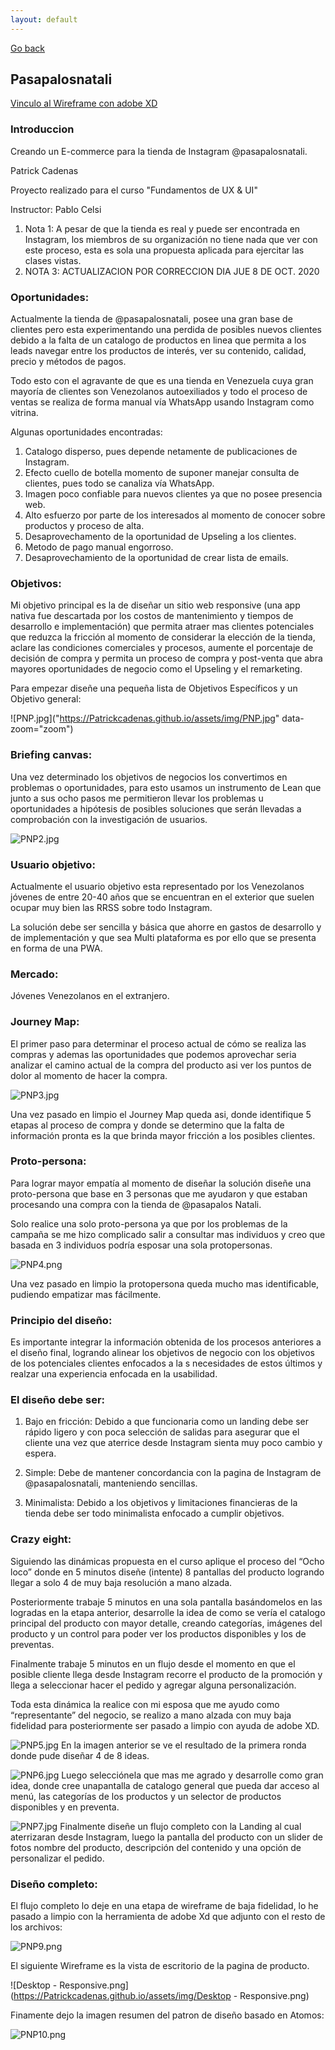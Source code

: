```yaml
---
layout: default
---
```

[Go back](./)

## Pasapalosnatali

[Vinculo al Wireframe con adobe XD](https://xd.adobe.com/view/d82d6fcd-12b2-449b-4bcd-f5169f1e099a-ae1c/?fullscreen)

### Introduccion

Creando un E-commerce para la tienda de Instagram @pasapalosnatali. 

Patrick Cadenas

Proyecto realizado para el curso "Fundamentos de UX & UI"

Instructor: Pablo Celsi

1.   Nota 1: A pesar de que la tienda es real y puede ser encontrada en Instagram, los miembros de su organización no tiene nada que ver con este proceso, esta es sola una propuesta aplicada para ejercitar las clases vistas.
1.   NOTA 3: ACTUALIZACION POR CORRECCION DIA JUE 8 DE OCT. 2020

### Oportunidades:

Actualmente la tienda de @pasapalosnatali, posee una gran base de clientes pero esta experimentando una perdida de posibles nuevos clientes debido a la falta de un catalogo de productos en linea que permita a los leads navegar entre los productos de interés, ver su contenido, calidad, precio y métodos de pagos.

Todo esto con el agravante de que es una tienda en Venezuela cuya gran mayoría de clientes son Venezolanos autoexiliados y todo el proceso de ventas se realiza de forma manual vía WhatsApp  usando Instagram como 
vitrina.

Algunas oportunidades encontradas:

1.   Catalogo disperso, pues depende netamente de publicaciones de Instagram.
1.   Efecto cuello de botella momento de suponer manejar consulta de clientes, pues todo se canaliza vía WhatsApp.
1.   Imagen poco confiable para nuevos clientes ya que no posee presencia web.
1.   Alto esfuerzo por parte de los interesados al momento de conocer sobre productos y proceso de alta.
1.   Desaprovechamento de la oportunidad de Upseling a los clientes.
1.   Metodo de pago manual engorroso.
1.   Desaprovechamiento de la oportunidad de crear lista de emails.

### Objetivos:

Mi objetivo principal es la de diseñar un sitio web responsive (una app nativa fue descartada por los costos de mantenimiento y tiempos de desarrollo e implementación) que permita atraer mas clientes potenciales que reduzca la fricción al momento de considerar la elección de la tienda, aclare las condiciones comerciales y procesos, aumente el porcentaje de decisión de compra y permita un proceso de compra y post-venta que abra mayores oportunidades de negocio como el Upseling y el remarketing.

Para empezar diseñe una pequeña lista de Objetivos Específicos y un Objetivo general:

![PNP.jpg]("https://Patrickcadenas.github.io/assets/img/PNP.jpg" data-zoom="zoom")

### Briefing canvas:

Una vez determinado los objetivos de negocios los convertimos en problemas o oportunidades, para esto usamos un instrumento de Lean que junto a sus ocho pasos me permitieron llevar los problemas u oportunidades a hipótesis de posibles soluciones que serán llevadas a comprobación con la investigación 
de usuarios.

![PNP2.jpg](https://Patrickcadenas.github.io/assets/img/PNP2.jpg)

### Usuario objetivo:

Actualmente el usuario objetivo esta representado por los Venezolanos jóvenes de entre 20-40 años que se encuentran en el exterior que suelen ocupar muy bien las RRSS sobre todo Instagram.

La solución debe ser sencilla y básica que ahorre en gastos de desarrollo y de implementación y que sea Multi plataforma es por ello que se presenta en forma de una PWA.

### Mercado:

Jóvenes Venezolanos en el extranjero.

### Journey Map:

El primer paso para determinar el proceso actual de cómo se realiza las compras y ademas las oportunidades que podemos aprovechar seria analizar el camino actual de la compra del producto asi ver los puntos de dolor al momento de hacer la compra.

![PNP3.jpg](https://Patrickcadenas.github.io/assets/img/PNP3.jpg)

Una vez pasado en limpio el Journey Map queda asi, donde identifique 5 etapas al proceso de compra y donde se determino que la falta de 
información pronta es la que brinda mayor fricción a los posibles clientes.

### Proto-persona:

Para lograr mayor empatía al momento de diseñar la solución diseñe una proto-persona que base en 3 personas que me ayudaron y que estaban procesando una compra con la tienda de @pasapalos Natali.

Solo realice una solo proto-persona ya que por los problemas de la campaña se me hizo complicado salir a consultar mas individuos y creo que basada en 3 individuos podría esposar una sola protopersonas.

![PNP4.png](https://Patrickcadenas.github.io/assets/img/PNP4.png)

Una vez pasado en limpio la protopersona queda mucho mas identificable, pudiendo empatizar mas fácilmente.

### Principio del diseño:

Es importante integrar la información obtenida de los procesos anteriores a el diseño final, logrando alinear los objetivos de negocio con los objetivos de los potenciales clientes enfocados a la s necesidades de estos últimos y realzar una experiencia enfocada en la usabilidad.

### El diseño debe ser:

1.   Bajo en fricción:
Debido a que funcionaria como un landing debe ser rápido ligero y con poca selección de salidas para asegurar que el cliente una vez que aterrice desde Instagram sienta muy poco cambio y espera.

1.   Simple:
Debe de mantener concordancia con la pagina de Instagram de @pasapalosnatali, manteniendo sencillas.

1.   Minimalista:
Debido a los objetivos y limitaciones financieras de la tienda debe ser todo minimalista enfocado a cumplir objetivos.

### Crazy eight:

Siguiendo las dinámicas propuesta en el curso aplique el proceso del “Ocho loco” donde en 5 minutos diseñe (intente) 8 pantallas del producto logrando llegar a solo 4 de muy baja resolución a mano alzada.

Posteriormente trabaje 5 minutos en una sola pantalla basándomelos en las logradas en la etapa anterior, desarrolle la idea de como se vería el catalogo principal del producto con mayor detalle, creando categorías, imágenes del producto y un control para poder ver los productos disponibles y los de preventas.

Finalmente trabaje 5 minutos en un flujo desde el momento en que el posible cliente llega desde Instagram recorre el producto de la promoción y llega a seleccionar hacer el pedido y agregar alguna personalización.

Toda esta dinámica la realice con mi esposa que me ayudo como “representante” del negocio, se realizo a mano alzada con muy baja fidelidad para posteriormente ser pasado a limpio con ayuda de adobe XD.

![PNP5.jpg](https://Patrickcadenas.github.io/assets/img/PNP5.jpg)
En la imagen anterior se ve el resultado de la primera ronda donde pude diseñar 4 de 8 ideas.

![PNP6.jpg](https://Patrickcadenas.github.io/assets/img/PNP6.jpg)
Luego selecciónela que mas me agrado y desarrolle como gran idea, donde cree unapantalla de catalogo general que pueda dar acceso al menú, las categorías de los productos y un selector de productos disponibles y en preventa.

![PNP7.jpg](https://Patrickcadenas.github.io/assets/img/PNP7.jpg)
Finalmente diseñe un flujo completo con la Landing al cual aterrizaran desde Instagram, luego la pantalla del producto con un slider de fotos nombre del producto, descripción del contenido y una opción de personalizar el pedido.


### Diseño completo:

El flujo completo lo deje en una etapa de wireframe de baja fidelidad, lo he pasado a limpio con la herramienta de adobe Xd que adjunto con el resto de los archivos:


![PNP9.png](https://Patrickcadenas.github.io/assets/img/PNP9.png)


El siguiente Wireframe es la vista de escritorio de la pagina de producto. 


![Desktop - Responsive.png](https://Patrickcadenas.github.io/assets/img/Desktop - Responsive.png)


Finamente dejo la imagen resumen del patron de diseño basado en Atomos:


![PNP10.png](https://Patrickcadenas.github.io/assets/img/PNP10.png)
